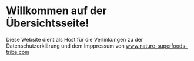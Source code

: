 # Willkommen auf der Übersichtsseite!
Diese Website dient als Host für die Verlinkungen zu der Datenschutzerklärung und dem Imppressum von www.nature-superfoods-tribe.com
